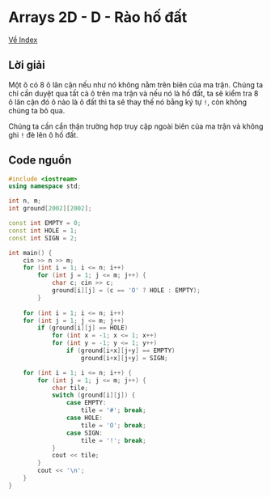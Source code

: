 # Arrays 2D - D - Rào hố đất

[Về Index](index.md)

## Lời giải
Một ô có 8 ô lân cận nếu như nó không nằm trên biên của ma trận. Chúng ta chỉ cần duyệt qua tất cả ô trên ma trận và nếu nó là hố đất, ta sẽ kiểm tra 8 ô lân cận đó ô nào là ô đất thì ta sẽ thay thế nó bằng ký tự `!`, còn không chúng ta bỏ qua.

Chúng ta cần cẩn thận trường hợp truy cập ngoài biên của ma trận và không ghi `!` đè lên ô hố đất.

## Code nguồn

```cpp
#include <iostream>
using namespace std;

int n, m;
int ground[2002][2002];

const int EMPTY = 0;
const int HOLE = 1;
const int SIGN = 2;

int main() {
    cin >> n >> m;
    for (int i = 1; i <= n; i++)
        for (int j = 1; j <= m; j++) {
            char c; cin >> c;
            ground[i][j] = (c == 'O' ? HOLE : EMPTY);
        }
    
    for (int i = 1; i <= n; i++)
    for (int j = 1; j <= m; j++) 
        if (ground[i][j] == HOLE) 
            for (int x = -1; x <= 1; x++)
            for (int y = -1; y <= 1; y++)
                if (ground[i+x][j+y] == EMPTY)
                    ground[i+x][j+y] = SIGN;

    for (int i = 1; i <= n; i++) {
        for (int j = 1; j <= m; j++) {
            char tile;
            switch (ground[i][j]) {
                case EMPTY:
                    tile = '#'; break;
                case HOLE:
                    tile = 'O'; break;
                case SIGN:
                    tile = '!'; break;
            }
            cout << tile;
        }
        cout << '\n';
    }
}
```
